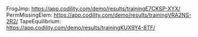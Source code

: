 FrogJmp: https://app.codility.com/demo/results/trainingE7CKSP-XYX/
PermMissingElem: https://app.codility.com/demo/results/trainingVRA2NS-2R2/
TapeEquilibrium: https://app.codility.com/demo/results/trainingKUX9Y4-8TF/